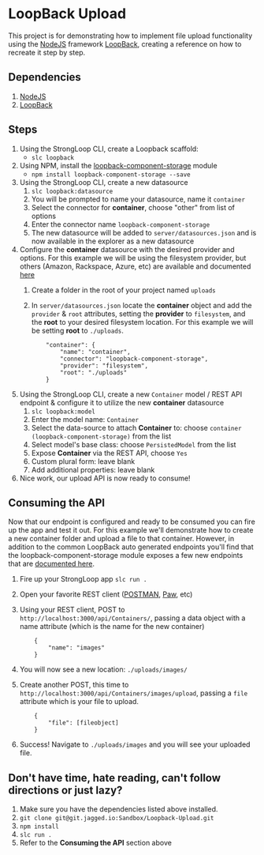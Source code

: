# LoopBack Upload

This project is for demonstrating how to implement file upload functionality using the [NodeJS](https://nodejs.org/) framework [LoopBack](http://loopback.io), creating a reference on how to recreate it step by step.

## Dependencies
1. [NodeJS](https://nodejs.org/)
2. [LoopBack](http://loopback.io/getting-started/)

## Steps
1. Using the StrongLoop CLI, create a Loopback scaffold:
	* `slc loopback`
2. Using NPM, install the [loopback-component-storage](https://github.com/strongloop/loopback-component-storage) module
	* `npm install loopback-component-storage --save`
3. Using the StrongLoop CLI, create a new datasource
	1. `slc loopback:datasource`
	2. You will be prompted to name your datasource, name it `container`
	3. Select the connector for **container**, choose "other" from list of options
	4. Enter the connector name `loopback-component-storage`
	5. The new datasource will be added to `server/datasources.json` and is now available in the explorer as a new datasource
4. Configure the **container** datasource with the desired provider and options. For this example we will be using the filesystem provider, but others (Amazon, Rackspace, Azure, etc) are available and documented [here](http://docs.strongloop.com/display/public/LB/Storage+service)
	1. Create a folder in the root of your project named `uploads`
	2. In `server/datasources.json` locate the **container** object and add the `provider` & `root` attributes, setting the **provider** to `filesystem`, and the **root** to your desired filesystem location. For this example we will be setting **root** to `./uploads`.
	
		```
			"container": {
    			"name": "container",
    			"connector": "loopback-component-storage",
    			"provider": "filesystem",
    			"root": "./uploads"
  			}
  		```
 5. Using the StrongLoop CLI, create a new `Container` model / REST API endpoint & configure it to utilize the new **container** datasource
 	1. `slc loopback:model`
 	2. Enter the model name: `Container`
 	3. Select the data-source to attach **Container** to: choose `container (loopback-component-storage)` from the list
 	4. Select model's base class: choose `PersistedModel` from the list
	5. Expose **Container** via the REST API, choose `Yes`
	6. Custom plural form: leave blank
	7. Add additional properties: leave blank
6. Nice work, our upload API is now ready to consume!

## Consuming the API

Now that our endpoint is configured and ready to be consumed you can fire up the app and test it out. For this example we'll demonstrate how to create a new container folder and upload a file to that container. However, in addition to the common LoopBack auto generated endpoints you'll find that the loopback-component-storage module exposes a few new endpoints that are [documented here](https://strongloop.com/strongblog/managing-nodejs-loopback-storage-service-provider/).

1. Fire up your StrongLoop app `slc run .`
2. Open your favorite REST client ([POSTMAN](https://www.getpostman.com/), [Paw](https://luckymarmot.com/paw), etc)
3. Using your REST client, POST to `http://localhost:3000/api/Containers/`, passing a data object with a name attribute (which is the name for the new container) 
	
	```
		{
			"name": "images"
		}
	```
4. You will now see a new location: `./uploads/images/`
5. Create another POST, this time to `http://localhost:3000/api/Containers/images/upload`, passing a `file` attribute which is your file to upload.
	
	```
		{
			"file": [fileobject]
		}
	```
6. Success! Navigate to `./uploads/images` and you will see your uploaded file.

## Don't have time, hate reading, can't follow directions or just lazy?

1. Make sure you have the dependencies listed above installed.
2. `git clone git@git.jagged.io:Sandbox/Loopback-Upload.git`
3. `npm install`
4. `slc run .`
5. Refer to the **Consuming the API** section above


 

